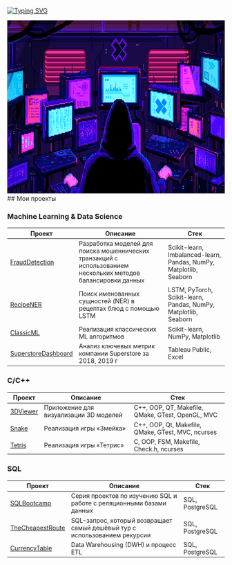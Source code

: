[![Typing SVG](https://readme-typing-svg.demolab.com/?lines=Machine+Learning;Data+Science&vCenter=True&height=40&size=35&width=1000&center=True&color=FF69B4)](https://git.io/typing-svg)

<img src="it.gif" width="1010" height="400"/>
## Мои проекты

### **Machine Learning & Data Science**
| Проект | Описание | Стек       |
|--------------|-------------|-------------|
| [FraudDetection](https://github.com/skytecat/FraudDetection)  | Разработка моделей для поиска мошеннических транзакций  с использованием нескольких методов балансировки данных | Scikit-learn, Imbalanced-learn, Pandas, NumPy, Matplotlib, Seaborn |
| [RecipeNER](https://github.com/skytecat/RecipeNER)   | Поиск именованных сущностей (NER) в рецептах блюд с помощью LSTM  | LSTM, PyTorch, Scikit-learn, Pandas, NumPy, Matplotlib, Seaborn |
| [ClassicML](https://github.com/skytecat/ClassicML)  | Реализация классических ML алгоритмов  | Scikit-learn, NumPy, Matplotlib |
| [SuperstoreDashboard](https://github.com/skytecat/SuperstoreDashboard)  | Анализ ключевых метрик компании Superstore за 2018, 2019 г | Tableau Public, Excel |

### **C/C++**
| Проект | Описание | Стек       |
|--------------|-------------|-------------|
| [3DViewer](https://github.com/skytecat/3DViewer) | Приложение для визуализации 3D моделей | C++, OOP, QT, Makefile, QMake, GTest, OpenGL, MVC |
| [Snake](https://github.com/skytecat/Snake) | Реализация игры «Змейка» | C++, OOP, Qt, Makefile, QMake, GTest, MVC, ncurses |
| [Tetris](https://github.com/skytecat/Tetris) | Реализация игры «Тетрис» | C, OOP, FSM, Makefile, Check.h, ncurses |

### **SQL**
| Проект | Описание | Стек       |
|--------------|-------------|-------------|
| [SQLBootcamp](https://github.com/skytecat/SQLBootcamp) | Серия проектов по изучению SQL и работе с реляционными базами данных | SQL, PostgreSQL |
| [TheCheapestRoute](https://github.com/skytecat/TheCheapestRoute) | SQL-запрос, который возвращает самый дешёвый тур с использованием рекурсии | SQL, PostgreSQL |
| [CurrencyTable](https://github.com/skytecat/CurrencyTable) | Data Warehousing (DWH) и процесс ETL | SQL, PostgreSQL |
